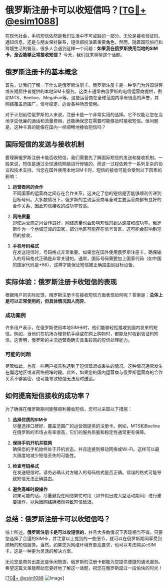 # 俄罗斯注册卡可以收短信吗？[[TG💪+ @esim1088](https://t.me/s/esim1088)]

在现代社会，手机短信依然是我们生活中不可或缺的一部分。无论是接收验证码、通知信息，还是与朋友保持联系，短信都扮演着重要角色。然而，随着国际旅行和跨境生活的普及，很多人会遇到这样一个问题：**如果我在俄罗斯使用当地的SIM卡，是否能够正常接收短信？** 今天，我们就来聊聊这个话题。

## 俄罗斯注册卡的基本概念

首先，让我们了解一下什么是俄罗斯注册卡。俄罗斯注册卡是一种专门为外国游客或长期居住者提供的本地SIM卡服务。这类卡通常由俄罗斯的电信运营商提供，例如MTS、Beeline、MegaFon等。这些运营商在全球范围内享有很高的声誉，其网络覆盖范围广，信号稳定，适合各种场景使用。

对于计划前往俄罗斯的人来说，注册卡是一个非常实用的选择。它不仅能让您在当地享受低廉的通话和流量费用，还能确保您在需要时能够及时接收短信。但问题是，这种卡真的能像在国内一样顺畅地接收短信吗？

## 国际短信的发送与接收机制

要理解俄罗斯注册卡能否收短信，我们需要先了解国际短信的发送和接收机制。一般来说，短信是通过全球通信网络进行传输的，而这一过程依赖于一系列复杂的协议和技术支持。当您在国外使用本地SIM卡时，短信的接收可能会受到以下因素的影响：

1. **运营商间的合作**  
   不同国家的运营商之间存在合作关系，这决定了您的短信是否能够顺利传递到目标号码。大多数情况下，俄罗斯的主流运营商与全球主要运营商都有良好的合作关系，因此短信接收的成功率较高。

2. **网络质量**  
   即使运营商之间合作良好，网络质量也会影响短信的到达速度和成功率。俄罗斯作为一个地域辽阔的国家，部分地区可能存在信号盲区，这可能会影响到短信的接收。

3. **手机号码格式**  
   在发送短信时，号码格式非常重要。如果您在国外使用俄罗斯注册卡，确保输入的号码格式正确是非常关键的。通常，国际号码需要加上国家代码（如中国的国家代码是+86），这样才能保证短信被正确路由到目标设备。

## 实际体验：俄罗斯注册卡收短信的表现

根据用户的实际反馈，俄罗斯注册卡在接收短信方面表现如何呢？答案是：**总体上是可以正常使用的，但具体情况因人而异**。

### 成功案例

许多用户表示，在俄罗斯使用本地SIM卡时，他们能够轻松接收到国内发来的短信。例如，当他们在机场办理登机手续或在网上购物时，都能及时收到验证码短信。这表明，俄罗斯的主流运营商确实具备较高的短信处理能力。

### 可能的问题

尽管如此，也有一些用户报告称遇到了短信延迟或丢失的情况。这种情况通常发生在偏远地区或者网络拥堵时段。此外，如果您的国内运营商与俄罗斯运营商的合作关系不够紧密，也可能导致短信无法及时送达。

## 如何提高短信接收的成功率？

为了确保在俄罗斯期间能够顺利接收短信，您可以采取以下措施：

1. **选择优质的SIM卡**  
   尽量选择口碑好、覆盖范围广的运营商提供的注册卡。例如，MTS和Beeline在俄罗斯的市场占有率很高，它们的服务质量和稳定性通常更有保障。

2. **保持手机开机并联网**  
   确保您的手机始终处于开机状态，并且连接到移动网络或Wi-Fi。这样可以最大限度地减少短信丢失的可能性。

3. **检查号码格式**  
   在发送短信时，请务必确认对方输入的号码格式是否正确。错误的格式可能导致短信无法正确路由。

4. **避免高峰时段操作**  
   如果可能的话，尽量避免在网络繁忙时段（如节假日或大型活动期间）进行重要操作，以免因网络拥堵而导致短信延迟。

## 总结：俄罗斯注册卡可以收短信吗？

综上所述，**俄罗斯注册卡是可以收短信的**，并且大多数情况下表现相当不错。只要您选择了合适的SIM卡，并注意以上提到的一些细节，就可以在俄罗斯期间享受到顺畅的短信服务。当然，如果您对网络环境有更高要求，也可以考虑购买eSIM卡，这是一种更为灵活的解决方案。

无论您是商务出差还是休闲旅游，俄罗斯的注册卡都能为您提供便捷的通讯服务。希望这篇文章能帮助您更好地了解这一话题，祝您在俄罗斯度过一段愉快的时光！

[[TG💪+ @esim1088](https://t.me/s/esim1088) ![Image](https://i.postimg.cc/4NQfJmqS/Snipaste-2025-05-13-00-14-12.png)]